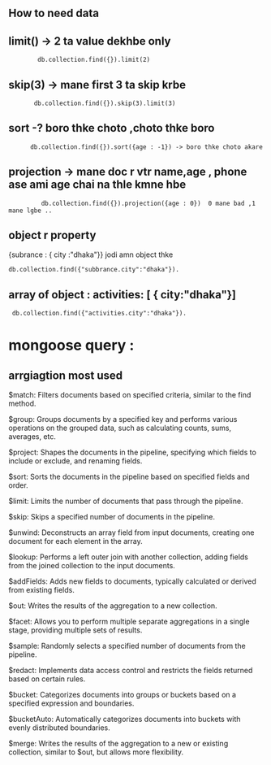 ## How to need data 

## limit() -> 2 ta value dekhbe only

            db.collection.find({}).limit(2) 

## skip(3) -> mane first 3 ta skip krbe

           db.collection.find({}).skip(3).limit(3)

## sort -? boro thke choto ,choto thke boro

          db.collection.find({}).sort({age : -1}) -> boro thke choto akare 

## projection -> mane doc r vtr name,age , phone ase ami age chai na thle kmne hbe

             db.collection.find({}).projection({age : 0})  0 mane bad ,1 mane lgbe ..

## object r property

{subrance : { city :"dhaka"}} jodi amn object thke 

    db.collection.find({"subbrance.city":"dhaka"}).


## array of object :  activities: [ { city:"dhaka"}]

     db.collection.find({"activities.city":"dhaka"}).


# mongoose query :




## arrgiagtion most used 

$match: Filters documents based on specified criteria, similar to the find method.

$group: Groups documents by a specified key and performs various operations on the grouped data, such as calculating counts, sums, averages, etc.

$project: Shapes the documents in the pipeline, specifying which fields to include or exclude, and renaming fields.

$sort: Sorts the documents in the pipeline based on specified fields and order.

$limit: Limits the number of documents that pass through the pipeline.

$skip: Skips a specified number of documents in the pipeline.

$unwind: Deconstructs an array field from input documents, creating one document for each element in the array.

$lookup: Performs a left outer join with another collection, adding fields from the joined collection to the input documents.

$addFields: Adds new fields to documents, typically calculated or derived from existing fields.

$out: Writes the results of the aggregation to a new collection.

$facet: Allows you to perform multiple separate aggregations in a single stage, providing multiple sets of results.

$sample: Randomly selects a specified number of documents from the pipeline.

$redact: Implements data access control and restricts the fields returned based on certain rules.

$bucket: Categorizes documents into groups or buckets based on a specified expression and boundaries.

$bucketAuto: Automatically categorizes documents into buckets with evenly distributed boundaries.

$merge: Writes the results of the aggregation to a new or existing collection, similar to $out, but allows more flexibility.

 



             





